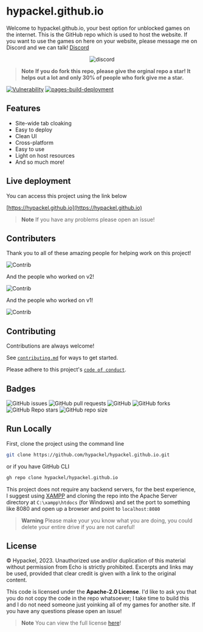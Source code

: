 # hypackel.github.io

Welcome to hypackel.github.io, your best option for unblocked games on the internet. This is the GitHub repo which is used to host the website. If you want to use the games on here on your website, please message me on Discord and we can talk! [Discord](https://discord.gg/eHqQ84MEkD)

<p align="center"><img src="https://invidget.switchblade.xyz/eHqQ84MEkD?theme=dark)](https://discord.gg/eHqQ84MEkD" alt="discord"></img></p>

> **Note**
> **If you do fork this repo, please give the orginal repo a star! It helps out a lot and only 30% of people who fork give me a star.**

[![Vulnerability](https://github.com/hypackel/hypackel.github.io/actions/workflows/codeql-analysis.yml/badge.svg?branch=main)](https://github.com/hypackel/hypackel.github.io/actions/workflows/codeql-analysis.yml) [![pages-build-deployment](https://github.com/hypackel/hypackel.github.io/actions/workflows/pages/pages-build-deployment/badge.svg?branch=main)](https://github.com/hypackel/hypackel.github.io/actions/workflows/pages/pages-build-deployment)

## Features

- Site-wide tab cloaking
- Easy to deploy
- Clean UI
- Cross-platform
- Easy to use
- Light on host resources
- And so much more!


## Live deployment

You can access this project using the link below

[https://hypackel.github.io](https://hypackel.github.io)




> **Note**
> If you have any problems please open an issue!

## Contributers

Thank you to all of these amazing people for helping work on this project!

![Contrib](https://contrib.rocks/image?repo=hypackel/hypackel.github.io#)

And the people who worked on v2!

![Contrib](https://contrib.rocks/image?repo=hypackel/hypackel.github.io#)

And the people who worked on v1!

![Contrib](https://contrib.rocks/image?repo=hypackel/hypackel.github.io#)

## Contributing

Contributions are always welcome!

See [`contributing.md`](https://github.com/hypackel/hypackel.github.io/blob/Master/.github/CONTRIBUTING.md) for ways to get started.

Please adhere to this project's [`code of conduct`](https://github.com/hypackel/hypackel.github.io/blob/Master/.github/CODE_OF_CONDUCT.md).


## Badges

![GitHub issues](https://img.shields.io/github/issues/hypackel/hypackel.github.io?logo=github&style=flat-square) 
![GitHub pull requests](https://img.shields.io/github/issues-pr/hypackel/hypackel.github.io?label=Pull%20requests&logo=github&style=flat-square) 
![GitHub](https://img.shields.io/github/license/hypackel/hypackel.github.io?label=Licence&logo=github&style=flat-square) 
![GitHub forks](https://img.shields.io/github/forks/hypackel/hypackel.github.io?label=Forks&logo=github&style=flat-square) 
![GitHub Repo stars](https://img.shields.io/github/stars/hypackel/hypackel.github.io?color=yellow&label=Stars&logo=github&style=flat-square) 
![GitHub repo size](https://img.shields.io/github/repo-size/hypackel/hypackel.github.io?label=Repo%20size&logo=github&style=flat-square) 

## Run Locally

First, clone the project using the command line

```bash
git clone https://github.com/hypackel/hypackel.github.io.git
```

or if you have GitHub CLI

```bash
gh repo clone hypackel/hypackel.github.io
```

This project does not require any backend servers, for the best experience, I suggest using [XAMPP](https://www.apachefriends.org/) and cloning the repo into the Apache Server directory at `C:\xampp\htdocs` (for Windows) and set the port to something like 8080 and open up a browser and point to `localhost:8080`

> **Warning**
> Please make your you know what you are doing, you could delete your entire drive if you are not careful!

## License


© Hypackel, 2023. Unauthorized use and/or duplication of this material without permission from Echo is strictly prohibited. Excerpts and links may be used, provided that clear credit is given with a link to the original content.

This code is licensed under the **Apache-2.0 License**. I'd like to ask you that you do not copy the code in the repo whatsoever; I take time to build this and I do not need someone just yoinking all of my games for another site. If you have any questions please open an issue!

> **Note**
> You can view the full license [here](https://github.com/hypackel/hypackel.github.io/blob/main/LICENSE.md)!


